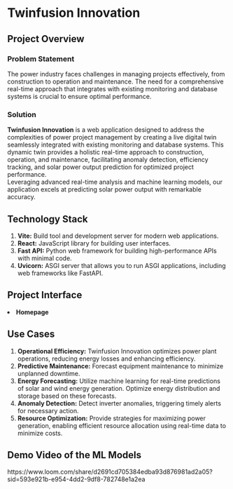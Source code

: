 <!-- Twinfusion Innovation -->

<h1> Twinfusion Innovation </h1>

<!-- Project Overview -->

<h2> Project Overview </h2>

<!-- Problem Statement -->

<h3> Problem Statement </h3>
<p>
  The power industry faces challenges in managing projects effectively, from construction to operation and maintenance. The need for a comprehensive real-time approach that integrates with existing monitoring and database systems is crucial to ensure optimal performance.
</p>

<!-- Solution -->

<h3> Solution </h3>
<p>
  <strong>Twinfusion Innovation</strong> is a web application designed to address the complexities of power project management by creating a live digital twin seamlessly integrated with existing monitoring and database systems. This dynamic twin provides a holistic real-time approach to construction, operation, and maintenance, facilitating anomaly detection, efficiency tracking, and solar power output prediction for optimized project performance.
  <br>
  Leveraging advanced real-time analysis and machine learning models, our application excels at predicting solar power output with remarkable accuracy.
</p>

<!-- Technology Stack -->

<h2> Technology Stack </h2>

<ol>
  <li>
    <strong>Vite:</strong> Build tool and development server for modern web applications.
  </li>
  <li>
    <strong>React:</strong> JavaScript library for building user interfaces.
  </li>
  <li>
    <strong>Fast API:</strong> Python web framework for building high-performance APIs with minimal code.
  </li>
  <li>
    <strong>Uvicorn:</strong> ASGI server that allows you to run ASGI applications, including web frameworks like FastAPI.
  </li>
</ol>

<!-- Project Interface -->

<h2> Project Interface </h2>
 <li>
    <strong>Homepage</strong>

<!-- Use Cases -->

<h2> Use Cases </h2>

<ol>
  <li>
    <strong>Operational Efficiency:</strong> Twinfusion Innovation optimizes power plant operations, reducing energy losses and enhancing efficiency.
  </li>
  <li>
    <strong>Predictive Maintenance:</strong> Forecast equipment maintenance to minimize unplanned downtime.
  </li>
  <li>
    <strong>Energy Forecasting:</strong> Utilize machine learning for real-time predictions of solar and wind energy generation. Optimize energy distribution and storage based on these forecasts.
  </li>
  <li>
    <strong>Anomaly Detection:</strong> Detect inverter anomalies, triggering timely alerts for necessary action.
  </li>
  <li>
    <strong>Resource Optimization:</strong> Provide strategies for maximizing power generation, enabling efficient resource allocation using real-time data to minimize costs.
  </li>
</ol>


<!-- Demo Video of the ML Models -->

<h2> Demo Video of the ML Models </h2>
https://www.loom.com/share/d2691cd705384edba93d876981ad2a05?sid=593e921b-e954-4dd2-9df8-782748e1a2ea

